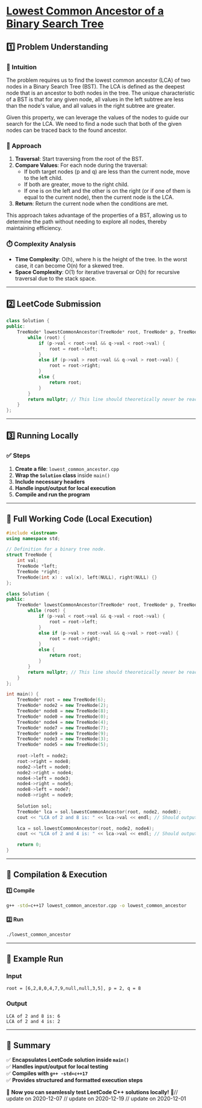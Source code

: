 # **[Lowest Common Ancestor of a Binary Search Tree](https://leetcode.com/problems/lowest-common-ancestor-of-a-binary-search-tree/description/)**  

## **1️⃣ Problem Understanding**  
### **📌 Intuition**  
The problem requires us to find the lowest common ancestor (LCA) of two nodes in a Binary Search Tree (BST). The LCA is defined as the deepest node that is an ancestor to both nodes in the tree. The unique characteristic of a BST is that for any given node, all values in the left subtree are less than the node's value, and all values in the right subtree are greater.

Given this property, we can leverage the values of the nodes to guide our search for the LCA. We need to find a node such that both of the given nodes can be traced back to the found ancestor. 

### **🚀 Approach**  
1. **Traversal**: Start traversing from the root of the BST.
2. **Compare Values**: For each node during the traversal:
   - If both target nodes (p and q) are less than the current node, move to the left child.
   - If both are greater, move to the right child.
   - If one is on the left and the other is on the right (or if one of them is equal to the current node), then the current node is the LCA.
3. **Return**: Return the current node when the conditions are met.

This approach takes advantage of the properties of a BST, allowing us to determine the path without needing to explore all nodes, thereby maintaining efficiency.

### **⏱️ Complexity Analysis**  
- **Time Complexity**: O(h), where h is the height of the tree. In the worst case, it can become O(n) for a skewed tree.
- **Space Complexity**: O(1) for iterative traversal or O(h) for recursive traversal due to the stack space.

---  

## **2️⃣ LeetCode Submission**  
```cpp
class Solution {
public:
    TreeNode* lowestCommonAncestor(TreeNode* root, TreeNode* p, TreeNode* q) {
        while (root) {
            if (p->val < root->val && q->val < root->val) {
                root = root->left;
            } 
            else if (p->val > root->val && q->val > root->val) {
                root = root->right;
            } 
            else {
                return root;
            }
        }
        return nullptr; // This line should theoretically never be reached if p and q are in the tree.
    }
};
```  

---  

## **3️⃣ Running Locally**  
### **✅ Steps**  
1. **Create a file**: `lowest_common_ancestor.cpp`  
2. **Wrap the `Solution` class** inside `main()`  
3. **Include necessary headers**  
4. **Handle input/output for local execution**  
5. **Compile and run the program**  

---  

## **📝 Full Working Code (Local Execution)**  
```cpp
#include <iostream>
using namespace std;

// Definition for a binary tree node.
struct TreeNode {
    int val;
    TreeNode *left;
    TreeNode *right;
    TreeNode(int x) : val(x), left(NULL), right(NULL) {}
};

class Solution {
public:
    TreeNode* lowestCommonAncestor(TreeNode* root, TreeNode* p, TreeNode* q) {
        while (root) {
            if (p->val < root->val && q->val < root->val) {
                root = root->left;
            } 
            else if (p->val > root->val && q->val > root->val) {
                root = root->right;
            } 
            else {
                return root;
            }
        }
        return nullptr; // This line should theoretically never be reached if p and q are in the tree.
    }
};

int main() {
    TreeNode* root = new TreeNode(6);
    TreeNode* node2 = new TreeNode(2);
    TreeNode* node8 = new TreeNode(8);
    TreeNode* node0 = new TreeNode(0);
    TreeNode* node4 = new TreeNode(4);
    TreeNode* node7 = new TreeNode(7);
    TreeNode* node9 = new TreeNode(9);
    TreeNode* node3 = new TreeNode(3);
    TreeNode* node5 = new TreeNode(5);
    
    root->left = node2;
    root->right = node8;
    node2->left = node0;
    node2->right = node4;
    node4->left = node3;
    node4->right = node5;
    node8->left = node7;
    node8->right = node9;
    
    Solution sol;
    TreeNode* lca = sol.lowestCommonAncestor(root, node2, node8);
    cout << "LCA of 2 and 8 is: " << lca->val << endl; // Should output 6

    lca = sol.lowestCommonAncestor(root, node2, node4);
    cout << "LCA of 2 and 4 is: " << lca->val << endl; // Should output 2

    return 0;
}
```  

---  

## **🔧 Compilation & Execution**  
#### **1️⃣ Compile**  
```bash
g++ -std=c++17 lowest_common_ancestor.cpp -o lowest_common_ancestor
```  

#### **2️⃣ Run**  
```bash
./lowest_common_ancestor
```  

---  

## **🎯 Example Run**  
### **Input**  
```
root = [6,2,8,0,4,7,9,null,null,3,5], p = 2, q = 8
```  
### **Output**  
```
LCA of 2 and 8 is: 6
LCA of 2 and 4 is: 2
```  

---  

## **📌 Summary**  
✅ **Encapsulates LeetCode solution inside `main()`**  
✅ **Handles input/output for local testing**  
✅ **Compiles with `g++ -std=c++17`**  
✅ **Provides structured and formatted execution steps**  

🚀 **Now you can seamlessly test LeetCode C++ solutions locally!** 🚀// update on 2020-12-07
// update on 2020-12-19
// update on 2020-12-01
